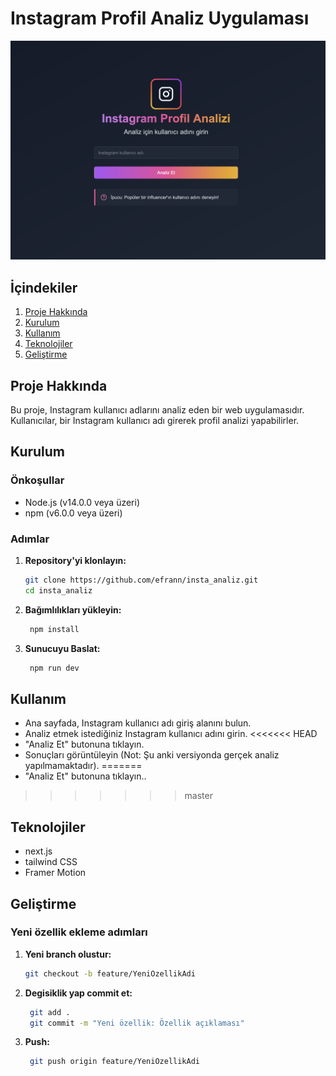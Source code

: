 # Instagram Profil Analiz Uygulaması
![Home Page](./homepage.png)

## İçindekiler
1. [Proje Hakkında](#proje-hakkında)
2. [Kurulum](#kurulum)
3. [Kullanım](#kullanım)
4. [Teknolojiler](#teknolojiler)
5. [Geliştirme](#geliştirme)

## Proje Hakkında

Bu proje, Instagram kullanıcı adlarını analiz eden bir web uygulamasıdır. Kullanıcılar, bir Instagram kullanıcı adı girerek profil analizi yapabilirler.

## Kurulum

### Önkoşullar
- Node.js (v14.0.0 veya üzeri)
- npm (v6.0.0 veya üzeri)

### Adımlar

1. **Repository'yi klonlayın:**
   ```bash
   git clone https://github.com/efrann/insta_analiz.git
   cd insta_analiz

2. **Bağımlılıkları yükleyin:**
   ```bash
    npm install

3. **Sunucuyu Baslat:**
   ```bash
    npm run dev

## Kullanım
- Ana sayfada, Instagram kullanıcı adı giriş alanını bulun.
- Analiz etmek istediğiniz Instagram kullanıcı adını girin.
<<<<<<< HEAD
- "Analiz Et" butonuna tıklayın.
- Sonuçları görüntüleyin (Not: Şu anki versiyonda gerçek analiz yapılmamaktadır).
=======
- "Analiz Et" butonuna tıklayın..
>>>>>>> master

## Teknolojiler
- next.js
- tailwind CSS
- Framer Motion

## Geliştirme
### Yeni özellik ekleme adımları

1. **Yeni branch olustur:**
   ```bash
   git checkout -b feature/YeniOzellikAdi

2. **Degisiklik yap commit et:**
   ```bash
    git add .
    git commit -m "Yeni özellik: Özellik açıklaması"

3. **Push:**
   ```bash
    git push origin feature/YeniOzellikAdi
